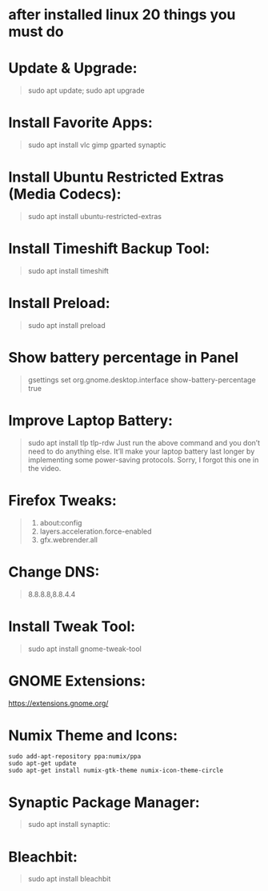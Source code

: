 # after installed linux 20 things you must do


# Update & Upgrade:
> sudo apt update; sudo apt upgrade

# Install Favorite Apps:
> sudo apt install vlc gimp gparted synaptic

# Install Ubuntu Restricted Extras (Media Codecs):
> sudo apt install ubuntu-restricted-extras

# Install Timeshift Backup Tool:
> sudo apt install timeshift

# Install Preload:
> sudo apt install preload
# Show battery percentage in Panel
> gsettings set org.gnome.desktop.interface show-battery-percentage true
# Improve Laptop Battery:
> sudo apt install tlp tlp-rdw
Just run the above command and you don’t need to do anything else. It’ll make your laptop battery last longer by implementing some power-saving protocols. Sorry, I forgot this one in the video. 

# Firefox Tweaks:
> 1. about:config
> 2. layers.acceleration.force-enabled
> 3. gfx.webrender.all

# Change DNS:
> 8.8.8.8,8.8.4.4

# Install Tweak Tool:
> sudo apt install gnome-tweak-tool

# GNOME Extensions:
https://extensions.gnome.org/

# Numix Theme and Icons:
```
sudo add-apt-repository ppa:numix/ppa
sudo apt-get update
sudo apt-get install numix-gtk-theme numix-icon-theme-circle
```

# Synaptic Package Manager:
> sudo apt install synaptic:

# Bleachbit:
> sudo apt install bleachbit
